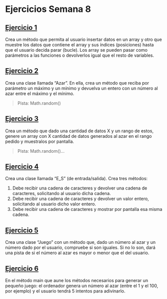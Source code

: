 # Ejercicios Semana 8

## [Ejercicio 1](src/com/ejercicios/Ejercicio1.java)
Crea un método que permita al usuario insertar datos en un array y otro que
muestre los datos que contiene el array y sus índices (posiciones) hasta que el
usuario decida parar (bucle). Los array se pueden pasar como parámetros a
las funciones o devolverlos igual que el resto de variables.

## [Ejercicio 2](src/com/ejercicios/Azar.java)
Crea una clase llamada “Azar”. En ella, crea un método que reciba por
parámetro un máximo y un mínimo y devuelva un entero con un número al
azar entre el máximo y el mínimo.
> Pista: Math.random()
> 
## [Ejercicio 3](src/com/ejercicios/Ejercicio3.java)
Crea un método que dado una cantidad de datos X y un rango de estos,
genere un array con X cantidad de datos generados al azar en el rango
pedido y muestralos por pantalla.
> Pista: Math.random()...

## [Ejercicio 4](src/com/ejercicios/E_S.java)
Crea una clase llamada “E_S” (de entrada/salida). Crea tres métodos:
1. Debe recibir una cadena de caracteres y devolver una cadena de
   caracteres, solicitando al usuario dicha cadena.
2. Debe recibir una cadena de caracteres y devolver un valor entero,
   solicitando al usuario dicho valor entero.
3. Debe recibir una cadena de caracteres y mostrar por pantalla esa
   misma cadena.

## [Ejercicio 5]()
Crea una clase “Juego” con un método que, dado un número al azar y un
número dado por el usuario, compruebe si son iguales. Si no lo son, dará una
pista de si el número al azar es mayor o menor que el del usuario.

## [Ejercicio 6]()
En el método main que aune los métodos necesarios para generar un
pequeño juego: el ordenador genera un número al azar (entre el 1 y el 100,
por ejemplo) y el usuario tendrá 5 intentos para adivinarlo.